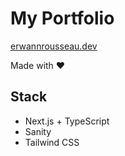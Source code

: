 # My Portfolio

[erwannrousseau.dev](erwannrousseau.dev)

Made with ❤️

## Stack

- Next.js + TypeScript
- Sanity
- Tailwind CSS

